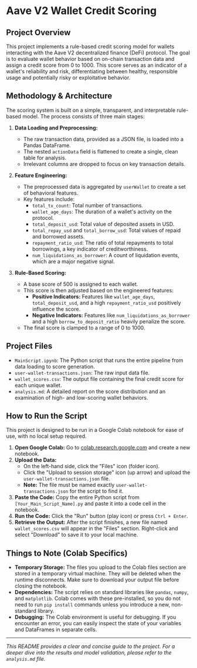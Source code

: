 # Aave V2 Wallet Credit Scoring

## Project Overview

This project implements a rule-based credit scoring model for wallets interacting with the Aave V2 decentralized finance (DeFi) protocol. The goal is to evaluate wallet behavior based on on-chain transaction data and assign a credit score from 0 to 1000. This score serves as an indicator of a wallet's reliability and risk, differentiating between healthy, responsible usage and potentially risky or exploitative behavior.

## Methodology & Architecture

The scoring system is built on a simple, transparent, and interpretable rule-based model. The process consists of three main stages:

1.  **Data Loading and Preprocessing:**
    * The raw transaction data, provided as a JSON file, is loaded into a Pandas DataFrame.
    * The nested `actionData` field is flattened to create a single, clean table for analysis.
    * Irrelevant columns are dropped to focus on key transaction details.

2.  **Feature Engineering:**
    * The preprocessed data is aggregated by `userWallet` to create a set of behavioral features.
    * Key features include:
        * `total_tx_count`: Total number of transactions.
        * `wallet_age_days`: The duration of a wallet's activity on the protocol.
        * `total_deposit_usd`: Total value of deposited assets in USD.
        * `total_repay_usd` and `total_borrow_usd`: Total values of repaid and borrowed assets.
        * `repayment_ratio_usd`: The ratio of total repayments to total borrowings, a key indicator of creditworthiness.
        * `num_liquidations_as_borrower`: A count of liquidation events, which are a major negative signal.

3.  **Rule-Based Scoring:**
    * A base score of 500 is assigned to each wallet.
    * This score is then adjusted based on the engineered features:
        * **Positive Indicators:** Features like `wallet_age_days`, `total_deposit_usd`, and a high `repayment_ratio_usd` positively influence the score.
        * **Negative Indicators:** Features like `num_liquidations_as_borrower` and a high `borrow_to_deposit_ratio` heavily penalize the score.
    * The final score is clamped to a range of 0 to 1000.

## Project Files

* `MainScript.ipynb`: The Python script that runs the entire pipeline from data loading to score generation.
* `user-wallet-transactions.json`: The raw input data file.
* `wallet_scores.csv`: The output file containing the final credit score for each unique wallet.
* `analysis.md`: A detailed report on the score distribution and an examination of high- and low-scoring wallet behaviors.

## How to Run the Script

This project is designed to be run in a Google Colab notebook for ease of use, with no local setup required.

1.  **Open Google Colab:** Go to [colab.research.google.com](https://colab.research.google.com/) and create a new notebook.
2.  **Upload the Data:**
    * On the left-hand side, click the "Files" icon (folder icon).
    * Click the "Upload to session storage" icon (up arrow) and upload the `user-wallet-transactions.json` file.
    * **Note:** The file must be named exactly `user-wallet-transactions.json` for the script to find it.
3.  **Paste the Code:** Copy the entire Python script from `[Your_Main_Script_Name].py` and paste it into a code cell in the notebook.
4.  **Run the Code:** Click the "Run" button (play icon) or press `Ctrl + Enter`.
5.  **Retrieve the Output:** After the script finishes, a new file named `wallet_scores.csv` will appear in the "Files" section. Right-click and select "Download" to save it to your local machine.

## Things to Note (Colab Specifics)

* **Temporary Storage:** The files you upload to the Colab files section are stored in a temporary virtual machine. They will be deleted when the runtime disconnects. Make sure to download your output file before closing the notebook.
* **Dependencies:** The script relies on standard libraries like `pandas`, `numpy`, and `matplotlib`. Colab comes with these pre-installed, so you do not need to run `pip install` commands unless you introduce a new, non-standard library.
* **Debugging:** The Colab environment is useful for debugging. If you encounter an error, you can easily inspect the state of your variables and DataFrames in separate cells.

---
_This README provides a clear and concise guide to the project. For a deeper dive into the results and model validation, please refer to the `analysis.md` file._